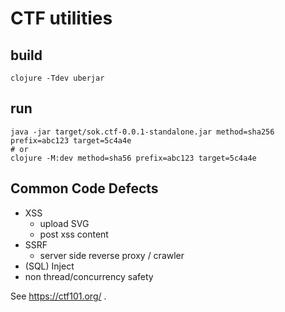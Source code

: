 # CTF utilities

## build
```shell
clojure -Tdev uberjar
```

## run
```shell
java -jar target/sok.ctf-0.0.1-standalone.jar method=sha256 prefix=abc123 target=5c4a4e
# or
clojure -M:dev method=sha56 prefix=abc123 target=5c4a4e
```

## Common Code Defects

- XSS
  - upload SVG
  - post xss content
- SSRF
  - server side reverse proxy / crawler 
- (SQL) Inject
- non thread/concurrency safety

See https://ctf101.org/ .
